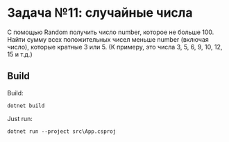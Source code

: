 ﻿# Задача №11: случайные числа
С помощью Random получить число number, которое не больше 100. Найти сумму всех положительных чисел меньше number (включая число), которые кратные 3 или 5. (К примеру, это числа 3, 5, 6, 9, 10, 12, 15 и т.д.)

## Build

Build:
```
dotnet build
```

Just run:
```
dotnet run --project src\App.csproj
```
